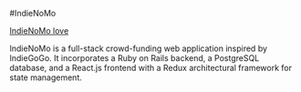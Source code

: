 #IndieNoMo

[IndieNoMo love][heroku]

[heroku]: https://indienomo.herokuapp.com/

IndieNoMo is a full-stack crowd-funding web application inspired by IndieGoGo. It incorporates a Ruby on
Rails backend, a PostgreSQL database, and a React.js frontend with a Redux architectural framework for state management.

